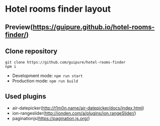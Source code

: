 # Hotel rooms finder layout

## Preview(https://guipure.github.io/hotel-rooms-finder/)

## Clone repository

```
git clone https://github.com/guipure/hotel-rooms-finder
npm i
```

- Development mode: `npm run start`
- Production mode: `npm run build`

## Used plugins

- air-datepicker(http://t1m0n.name/air-datepicker/docs/index.html)
- ion-rangeslider(http://ionden.com/a/plugins/ion.rangeSlider/)
- paginationjs(https://pagination.js.org/)
